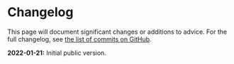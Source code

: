 # Changelog

This page will document significant changes or additions to advice. For the full changelog, see [the list of commits on GitHub](https://github.com/sunshowers-code/rust-cli-recommendations/commits/main).

**2022-01-21:** Initial public version.
